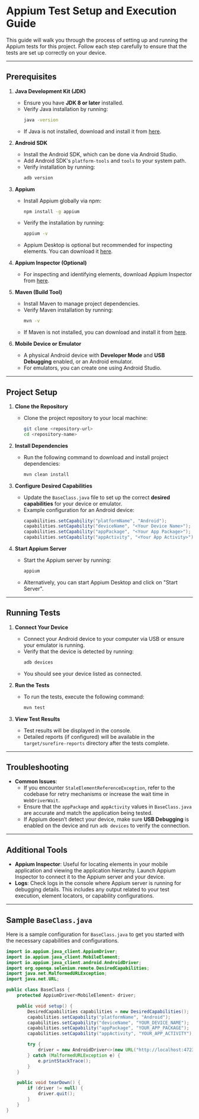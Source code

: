 # Appium Test Setup and Execution Guide

This guide will walk you through the process of setting up and running the Appium tests for this project. Follow each step carefully to ensure that the tests are set up correctly on your device.

---

## Prerequisites

1. **Java Development Kit (JDK)**
   - Ensure you have **JDK 8 or later** installed.
   - Verify Java installation by running:
     ```bash
     java -version
     ```
   - If Java is not installed, download and install it from [here](https://www.oracle.com/java/technologies/javase-jdk11-downloads.html).

2. **Android SDK**
   - Install the Android SDK, which can be done via Android Studio.
   - Add Android SDK's `platform-tools` and `tools` to your system path.
   - Verify installation by running:
     ```bash
     adb version
     ```

3. **Appium**
   - Install Appium globally via npm:
     ```bash
     npm install -g appium
     ```
   - Verify the installation by running:
     ```bash
     appium -v
     ```
   - Appium Desktop is optional but recommended for inspecting elements. You can download it [here](https://appium.io/downloads.html).

4. **Appium Inspector (Optional)**
   - For inspecting and identifying elements, download Appium Inspector from [here](https://github.com/appium/appium-inspector).

5. **Maven (Build Tool)**
   - Install Maven to manage project dependencies.
   - Verify Maven installation by running:
     ```bash
     mvn -v
     ```
   - If Maven is not installed, you can download and install it from [here](https://maven.apache.org/download.cgi).

6. **Mobile Device or Emulator**
   - A physical Android device with **Developer Mode** and **USB Debugging** enabled, or an Android emulator.
   - For emulators, you can create one using Android Studio.

---

## Project Setup

1. **Clone the Repository**
   - Clone the project repository to your local machine:
     ```bash
     git clone <repository-url>
     cd <repository-name>
     ```

2. **Install Dependencies**
   - Run the following command to download and install project dependencies:
     ```bash
     mvn clean install
     ```

3. **Configure Desired Capabilities**
   - Update the `BaseClass.java` file to set up the correct **desired capabilities** for your device or emulator.
   - Example configuration for an Android device:
     ```java
     capabilities.setCapability("platformName", "Android");
     capabilities.setCapability("deviceName", "<Your Device Name>");
     capabilities.setCapability("appPackage", "<Your App Package>");
     capabilities.setCapability("appActivity", "<Your App Activity>");
     ```

4. **Start Appium Server**
   - Start the Appium server by running:
     ```bash
     appium
     ```
   - Alternatively, you can start Appium Desktop and click on "Start Server".

---

## Running Tests

1. **Connect Your Device**
   - Connect your Android device to your computer via USB or ensure your emulator is running.
   - Verify that the device is detected by running:
     ```bash
     adb devices
     ```
   - You should see your device listed as connected.

2. **Run the Tests**
   - To run the tests, execute the following command:
     ```bash
     mvn test
     ```

3. **View Test Results**
   - Test results will be displayed in the console.
   - Detailed reports (if configured) will be available in the `target/surefire-reports` directory after the tests complete.

---

## Troubleshooting

- **Common Issues**:
  - If you encounter `StaleElementReferenceException`, refer to the codebase for retry mechanisms or increase the wait time in `WebDriverWait`.
  - Ensure that the `appPackage` and `appActivity` values in `BaseClass.java` are accurate and match the application being tested.
  - If Appium doesn’t detect your device, make sure **USB Debugging** is enabled on the device and run `adb devices` to verify the connection.

---

## Additional Tools

- **Appium Inspector**: Useful for locating elements in your mobile application and viewing the application hierarchy. Launch Appium Inspector to connect it to the Appium server and your device.
- **Logs**: Check logs in the console where Appium server is running for debugging details. This includes any output related to your test execution, element locators, or capability configurations.

---

## Sample `BaseClass.java`

Here is a sample configuration for `BaseClass.java` to get you started with the necessary capabilities and configurations.

```java
import io.appium.java_client.AppiumDriver;
import io.appium.java_client.MobileElement;
import io.appium.java_client.android.AndroidDriver;
import org.openqa.selenium.remote.DesiredCapabilities;
import java.net.MalformedURLException;
import java.net.URL;

public class BaseClass {
    protected AppiumDriver<MobileElement> driver;

    public void setup() {
        DesiredCapabilities capabilities = new DesiredCapabilities();
        capabilities.setCapability("platformName", "Android");
        capabilities.setCapability("deviceName", "YOUR_DEVICE_NAME");
        capabilities.setCapability("appPackage", "YOUR_APP_PACKAGE");
        capabilities.setCapability("appActivity", "YOUR_APP_ACTIVITY");

        try {
            driver = new AndroidDriver<>(new URL("http://localhost:4723/wd/hub"), capabilities);
        } catch (MalformedURLException e) {
            e.printStackTrace();
        }
    }

    public void tearDown() {
        if (driver != null) {
            driver.quit();
        }
    }
}
